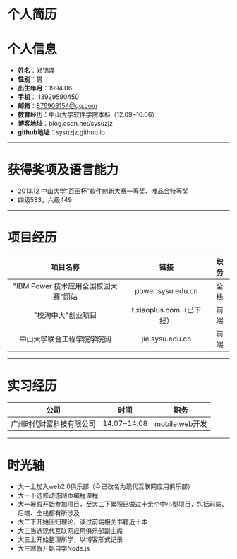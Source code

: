 个人简历
============================ 
# 个人信息 #
* **姓名**：郑锦泽  
* **性别**：男  
* **出生年月**：1994.06    
* **手机**： 13929590450  
* **邮箱**：876908154@qq.com  
* **教育经历**：中山大学软件学院本科（12.09~16.06）  
* **博客地址**：blog.csdn.net/sysuzjz  
* **github地址**：sysuzjz.github.io

----------

# 获得奖项及语言能力 #
* 2013.12 中山大学“百田杯”软件创新大赛一等奖、唯品会特等奖
* 四级533，六级449 

----------
# 项目经历 #
| 项目名称                               | 链接                     | 职务   |
|:-------------------------------------:|:------------------------:|:-----:|
| "IBM Power 技术应用全国校园大赛"网站     | power.sysu.edu.cn        | 全栈   |
| "校淘中大"创业项目                      | t.xiaoplus.com（已下线）  | 前端   |
| 中山大学联合工程学院学院网               | jie.sysu.edu.cn          | 前端   |

----------

# 实习经历 #
| 公司                              | 时间           | 职务            |
|:--------------------------------:|:--------------:|:---------------:|
| 广州时代财富科技有限公司            | 14.07~14.08    | mobile web开发   |

----------
# 时光轴 #
* 大一上加入web2.0俱乐部（今已改名为现代互联网应用俱乐部）
* 大一下选修动态网页编程课程
* 大一暑假开始参加项目，至大二下累积已做过十余个中小型项目，包括前端、后端、全栈都有所涉及
* 大二下开始回归理论，读过前端相关书籍近十本
* 大三当选现代互联网应用俱乐部副主席
* 大三上开始整理所学，以博客形式记录
* 大三寒假开始自学Node.js

